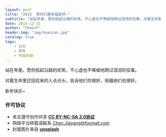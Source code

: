 ```yaml
---
layout: post
title: "2015  愿你们都幸福安好~"
subtitle: "站在年尾，愿你拾起沿路的欢笑，不心虚也不唏嘘地跨过泪流的往事。对着生命里迂回往来的人点点头，告诉他们你很好，祝福他们也很好。"
date: 2015-12-31
author: "ChenJY"
header-img: "img/kuanian.jpg"
catalog: true
tags: 
    - 日志
    - 跨年
    - 年度总结
---
```


站在年尾，愿你拾起沿路的欢笑，不心虚也不唏嘘地跨过泪流的往事。

对着生命里迂回往来的人点点头，告诉他们你很好，祝福他们也很好。

新年快乐~

### 许可协议
* 本文遵守创作共享 <a href="https://creativecommons.org/licenses/by-nc-sa/3.0/cn/" target="_blank"><b>CC BY-NC-SA 3.0协议</b></a>
* 网络平台转载请联系 Chen.Jiayang@foxmail.com
* 封面图片来自 <a href="https://unsplash.com/" target="_blank"><b> unsplash </b></a>